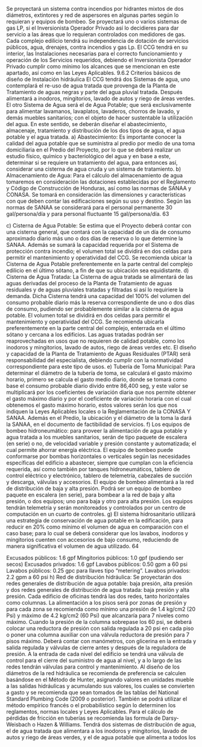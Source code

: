 Se proyectará un sistema contra incendios por hidrantes mixtos de dos diámetros, extintores y red
de aspersores en algunas partes según lo requieran y equipos de bombeo.
Se proyectará uno o varios sistemas de gas LP, si el Inversionista Operador Privado así lo decidieres
para dar servicio a las áreas que lo requieran controlados con medidores de gas.
Cada complejo edilicio tendrá su independencia de dotación de servicios públicos, agua, drenajes,
contra incendios y gas Lp.
El CCG tendrá en su interior, las Instalaciones necesarias para el correcto funcionamiento y
operación de los Servicios requeridos, debiendo el Inversionista Operador Privado cumplir como
mínimo los alcances que se mencionan en este apartado, así como en las Leyes Aplicables.
9.6.2 Criterios básicos de diseño de Instalación hidráulica
El CCG tendrá dos Sistemas de agua, uno contemplará el re-uso de agua tratada que provenga de
la Planta de Tratamiento de aguas negras y parte del agua pluvial tratada. Después alimentará a
inodoros, mingitorios, lavado de autos y riego de áreas verdes. El otro Sistema de Agua será el de
Agua Potable; que será exclusivamente para alimentar lavamanos, lavaplatos, lavaderos, chorros de
lavado, y demás muebles sanitarios; con el objeto de hacer sustentable la utilización del agua.
En este sentido, se deberán diseñar el abastecimiento, almacenaje, tratamiento y distribución de los
dos tipos de agua, el agua potable y el agua tratada.
a) Abastecimiento: Es importante conocer la calidad del agua potable que se suministra al predio
por medio de una toma domiciliaria en el Predio del Proyecto, por lo que se deberá realizar un
estudio físico, químico y bacteriológico del agua y en base a este, determinar si se requiere un
tratamiento del agua, para entonces así, considerar una cisterna de agua cruda y un sistema de
tratamiento.
b) Almacenamiento de Agua: Para el cálculo del almacenamiento de agua tomaremos en
consideración las dotaciones establecidas por el Reglamento y Código de Construcción de
Honduras, así como las normas de SANAA y CONASA. Se tomará en consideración las
dimensiones y características con que deben contar las edificaciones según su uso y destino.
Según las normas de SANAA se considerará para el personal permanente 30 gal/persona/día y
para personal fluctuante 15 gal/persona/día.
63

c) Cisterna de Agua Potable: Se estima que el Proyecto deberá contar con una cisterna general,
que contará con la capacidad de un día de consumo aproximado diario más uno o dos días de
reserva o lo que determine la SANAA. Además se sumará la capacidad requerida por el Sistema de
protección contra incendio; el volumen total se dividirá en dos celdas para permitir el mantenimiento
y operatividad del CCG. Se recomienda ubicar la Cisterna de Agua Potable preferentemente en la
parte central del complejo edilicio en el último sótano, a fin de que su ubicación sea equidistante.
d) Cisterna de Agua Tratada: La Cisterna de agua tratada se alimentará de las aguas derivadas
del proceso de la Planta de Tratamiento de aguas residuales y de aguas pluviales tratadas y
filtradas si así lo requiriere la demanda. Dicha Cisterna tendrá una capacidad del 100% del volumen
del consumo probable diario más la reserva correspondiente de uno o dos días de consumo,
pudiendo ser probablemente similar a la cisterna de agua potable. El volumen total se dividirá en
dos celdas para permitir el mantenimiento y operatividad del CCG. Se recomienda ubicarla
preferentemente en la parte central del complejo, enterrada en el último sótano y cercana a los
edificios.
Las aguas tratadas podrán ser reaprovechadas en usos que no requieren de calidad potable, como
los inodoros y mingitorios, lavado de autos, riego de áreas verdes etc. El diseño y capacidad de la
Planta de Tratamiento de Aguas Residuales (PTAR) será responsabilidad del especialista,
debiendo cumplir con la normatividad correspondiente para este tipo de usos.
e) Tubería de Toma Municipal: Para determinar el diámetro de la tubería de toma, se calculará el
gasto máximo horario, primero se calcula el gasto medio diario, donde se tomará como base el
consumo probable diario divido entre 86,400 seg, y este valor se multiplicará por los coeficientes de
variación diaria que nos permite obtener el gasto máximo diario y por el coeficiente de variación
horaria con el cual obtenemos el gasto máximo horario, estos valores serán los que nos indiquen la
Leyes Aplicables locales o la Reglamentación de la CONASA Y SANAA. Además en el Predio, la
ubicación y el diámetro de la toma la dará la SANAA, en el documento de factibilidad de servicios.
f) Los equipos de bombeo hidroneumático: para proveer la alimentación de agua potable y agua
tratada a los muebles sanitarios, serán de tipo paquete de escalera (en serie) o no, de velocidad
variable y presión constante y automatizada; el cual permite ahorrar energía eléctrica.
El equipo de bombeo puede conformarse por bombas horizontales o verticales según las
necesidades específicas del edificio a abastecer, siempre que cumplan con la eficiencia requerida,
así como también por tanques hidroneumáticos, tablero de control eléctrico y electrónico, tablero de
telemetría, cabezales de succión y descarga, válvulas y accesorios.
El equipo de bombeo alimentará a la red de distribución de baja y alta presión. Podrá ser un equipo
de bombeo paquete en escalera (en serie), para bombear a la red de baja y alta presión, o dos
equipos; uno para baja y otro para alta presión. Los equipos tendrán telemetría y serán
monitoreados y controlados por un centro de computación en un cuarto de controles.
g) El sistema hidrosanitario utilizará una estrategia de conservación de agua potable en la
edificación, para reducir en 20% como mínimo el volumen de agua en comparación con el caso
base; para lo cual se deberá considerar que los lavabos, inodoros y mingitorios cuenten con
accesorios de bajo consumo, reduciendo de manera significativa el volumen de agua utilizado.
64

Excusados públicos: 1.6 gpf
Mingitorios públicos: 1.0 gpf (pudiendo ser secos)
Excusados privados: 1.6 gpf
Lavabos públicos: 0.50 gpm a 60 psi
Lavabos públicos: 0.25 gpc para llaves tipo “metering”.
Lavabos privados: 2.2 gpm a 60 psi
h) Red de distribución hidráulica: Se proyectarán dos redes generales de distribución de agua
potable: baja presión, alta presión y dos redes generales de distribución de agua tratada: baja
presión y alta presión. Cada edificio de oficinas tendrá las dos redes, tanto horizontales como
columnas. La alimentación a los pisos será por zonas de presión y para cada zona se recomienda
como mínimo una presión de 1.4 kg/cm2 (20 Psi) y máximo de 4.2 kg/cm2 (60 Psi) que alcanzaría
para 7 niveles como máximo. Cuando la presión de la columna sobrepase los 60 psi, se deberá
colocar una reductora de presión con salida regulada a 20 psi en cada piso o poner una columna
auxiliar con una válvula reductora de presión para 7 pisos máximo.
Deberá contar con manómetros, con glicerina en la entrada y salida regulada y válvulas de cierre
antes y después de la reguladora de presión. A la entrada de cada nivel del edificio se tendrá una
válvula de control para el cierre del suministro de agua al nivel, y a lo largo de las redes tendrán
válvulas para control y mantenimiento.
Al diseño de los diámetros de la red hidráulica se recomienda de preferencia se calculen basándose
en el Método de Hunter, asignando valores en unidades mueble a las salidas hidráulicas y
acumulando sus valores, los cuales se convierten a gasto y se recomienda que sean tomados de
las tablas del National Standard Plumbing Code (2009 o posterior). También se podrá utilizar el
método empírico francés o el probabilístico según lo determinen los reglamentos, normas locales y
Leyes Aplicables.
Para el cálculo de pérdidas de fricción en tuberías se recomienda las formula de Darsy- Weisbach o
Hazen & Williams.
Tendrá dos sistemas de distribución de agua, el de agua tratada que alimentara a los inodoros y
mingitorios, lavado de autos y riego de áreas verdes, y el de agua potable que alimenta a todos los
